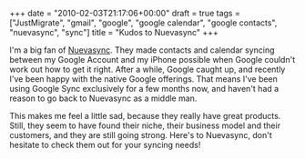 +++
date = "2010-02-03T21:17:06+00:00"
draft = true
tags = ["JustMigrate", "gmail", "google", "google calendar", "google contacts", "nuevasync", "sync"]
title = "Kudos to Nuevasync"
+++
<p>I'm a big fan of <a href="http://www.nuevasync.com/" target="_blank">Nuevasync</a>. They made contacts and calendar syncing between my Google Account and my iPhone possible when Google couldn't work out how to get it right. After a while, Google caught up, and recently I've been happy with the native Google offerings. That means&nbsp;I've been using Google Sync exclusively for a few months now, and haven't had a reason to go back to Nuevasync as a middle man.</p>
<p>This makes me feel a little sad, because they really have great products. Still, they seem to have found their niche, their business model and their customers, and they are still going strong. Here's to Nuevasync, don't hesitate to check them out for your syncing needs!</p>